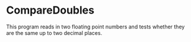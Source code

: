 # CompareDoubles
This program reads in two floating point numbers and tests whether they are the same up to two decimal places.

